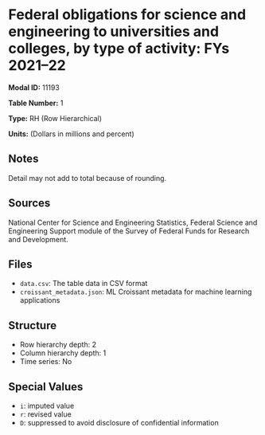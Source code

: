 # Federal obligations for science and engineering to universities and colleges, by type of activity: FYs 2021&#8211;22

**Modal ID:** 11193

**Table Number:** 1

**Type:** RH (Row Hierarchical)

**Units:** (Dollars in millions and percent)

## Notes

Detail may not add to total because of rounding.

## Sources

National Center for Science and Engineering Statistics, Federal Science and Engineering Support module of the Survey of Federal Funds for Research and Development.

## Files

- `data.csv`: The table data in CSV format
- `croissant_metadata.json`: ML Croissant metadata for machine learning applications

## Structure

- Row hierarchy depth: 2
- Column hierarchy depth: 1
- Time series: No

## Special Values

- `i`: imputed value
- `r`: revised value
- `D`: suppressed to avoid disclosure of confidential information
